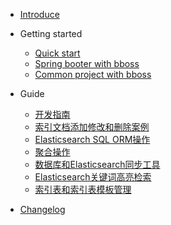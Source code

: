 - [Introduce](README.md)

- Getting started

  - [Quick start](quickstart.md)
  - [Spring booter with bboss](spring-booter-with-bboss.md) 
  - [Common project with bboss](common-project-with-bboss.md) 

- Guide

  - [开发指南](development.md)
  - [索引文档添加修改和删除案例](document-crud.md)
  - [Elasticsearch SQL ORM操作](Elasticsearch-SQL-ORM.md)
  - [聚合操作](agg.md) 
  - [数据库和Elasticsearch同步工具](db-es-tool.md)
  - [Elasticsearch关键词高亮检索](highlight.md)
  - [索引表和索引表模板管理](index-indextemplate.md)

- [Changelog](changelog.md)

  

